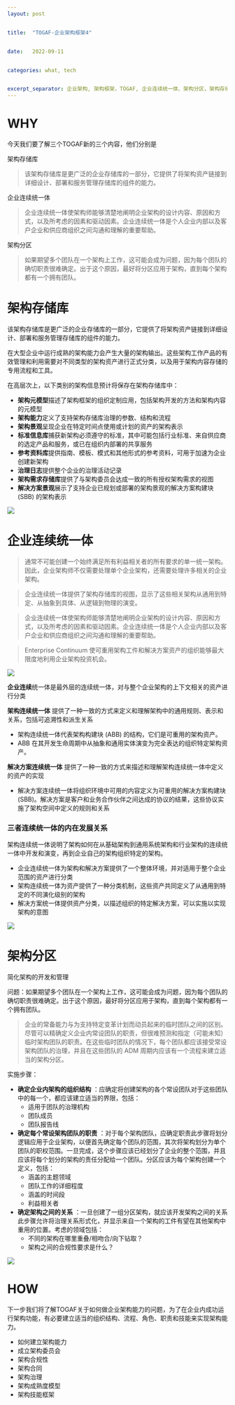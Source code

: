 ```yaml
---
layout: post


title:  "TOGAF-企业架构框架4"


date:   2022-09-11


categories: what, tech


excerpt_separator: 企业架构, 架构框架，TOGAF, 企业连续统一体、架构分区，架构存储库
---
```

# WHY

今天我们要了解三个TOGAF新的三个内容，他们分别是

架构存储库

> 该架构存储库是更广泛的企业存储库的一部分，它提供了将架构资产链接到详细设计、部署和服务管理存储库的组件的能力。

企业连续统一体

> 企业连续统一体使架构师能够清楚地阐明企业架构的设计内容、原因和方式，以及所考虑的因素和驱动因素。企业连续统一体是个人企业内部以及客户企业和供应商组织之间沟通和理解的重要帮助。

架构分区

> 如果期望多个团队在一个架构上工作，这可能会成为问题，因为每个团队的确切职责很难确定。出于这个原因，最好将分区应用于架构，直到每个架构都有一个拥有团队。


# 架构存储库

该架构存储库是更广泛的企业存储库的一部分，它提供了将架构资产链接到详细设计、部署和服务管理存储库的组件的能力。

在大型企业中运行成熟的架构能力会产生大量的架构输出。这些架构工作产品的有效管理和利用需要对不同类型的架构资产进行正式分类，以及用于架构内容存储的专用流程和工具。

在高层次上，以下类别的架构信息预计将保存在架构存储库中：

* **架构元模型**描述了架构框架的组织定制应用，包括架构开发的方法和架构内容的元模型
* **架构能力**定义了支持架构存储库治理的参数、结构和流程
* **架构景观**呈现企业在特定时间点使用或计划的资产的架构表示
* **标准信息库**捕获新架构必须遵守的标准，其中可能包括行业标准、来自供应商的选定产品和服务，或已在组织内部署的共享服务
* **参考资料库**提供指南、模板、模式和其他形式的参考资料，可用于加速为企业创建新架构
* **治理日志**提供整个企业的治理活动记录
* **架构需求存储库**提供了与架构委员会达成一致的所有授权架构需求的视图
* **解决方案景观**展示了支持企业已规划或部署的架构景观的解决方案构建块 (SBB) 的架构表示

![](https://pubs.opengroup.org/architecture/togaf9-doc/m/Figures/41_archrepos.png)

# 企业连续统一体

> 通常不可能创建一个始终满足所有利益相关者的所有要求的单一统一架构。因此，企业架构师不仅需要处理单个企业架构，还需要处理许多相关的企业架构。

> 企业连续统一体提供了架构存储库的视图，显示了这些相关架构从通用到特定、从抽象到具体、从逻辑到物理的演变。

> 企业连续统一体使架构师能够清楚地阐明企业架构的设计内容、原因和方式，以及所考虑的因素和驱动因素。企业连续统一体是个人企业内部以及客户企业和供应商组织之间沟通和理解的重要帮助。

> Enterprise Continuum 使可重用架构工件和解决方案资产的组织能够最大限度地利用企业架构投资机会。

![](https://pubs.opengroup.org/architecture/togaf9-doc/m/Figures/39_entcon_oview.png)

**企业连续**统一体是最外层的连续统一体，对与整个企业架构的上下文相关的资产进行分类

**架构连续统一体** 提供了一种一致的方式来定义和理解架构中的通用规则、表示和关系，包括可追溯性和派生关系

* 架构连续统一体代表架构构建块 (ABB) 的结构，它们是可重用的架构资产。
* ABB 在其开发生命周期中从抽象和通用实体演变为完全表达的组织特定架构资产。

**解决方案连续统一体** 提供了一种一致的方式来描述和理解架构连续统一体中定义的资产的实现

* 解决方案连续统一体将组织环境中可用的内容定义为可重用的解决方案构建块 (SBB)。解决方案是客户和业务合作伙伴之间达成的协议的结果，这些协议实施了架构空间中定义的规则和关系

### 三者连续统一体的内在发展关系

架构连续统一体说明了架构如何在从基础架构到通用系统架构和行业架构的连续统一体中开发和演变，再到企业自己的架构组织特定的架构。

* 企业连续统一体为架构和解决方案提供了一个整体环境，并对适用于整个企业范围的资产进行分类
* 架构连续统一体为资产提供了一种分类机制，这些资产共同定义了从通用到特定的不同演化级别的架构
* 解决方案统一体提供资产分类，以描述组织的特定解决方案，可以实施以实现架构的意图

![](https://pubs.opengroup.org/architecture/togaf9-doc/m/Figures/39_entcon.png)

# 架构分区

简化架构的开发和管理

问题：如果期望多个团队在一个架构上工作，这可能会成为问题，因为每个团队的确切职责很难确定。出于这个原因，最好将分区应用于架构，直到每个架构都有一个拥有团队。

> 企业的常备能力与为支持特定变革计划而动员起来的临时团队之间的区别。尽管可以精确定义企业内常设团队的职责，但很难预测和指定（可能未知）临时架构团队的职责。在这些临时团队的情况下，每个团队都应该接受常设架构团队的治理，并且在这些团队的 ADM 周期内应该有一个流程来建立适当的架构分区。

实施步骤：

* **确定企业内架构的组织结构** ：应确定将创建架构的各个常设团队对于这些团队中的每一个，都应该建立适当的界限，包括：
  * 适用于团队的治理机构
  * 团队成员
  * 团队报告线
* **确定每个常设架构团队的职责** ：对于每个架构团队，应确定职责此步骤将划分逻辑应用于企业架构，以便首先确定每个团队的范围，其次将架构划分为单个团队的职权范围。一旦完成，这个步骤应该已经划分了企业的整个范围，并且应该将每个划分的架构的责任分配给一个团队。分区应该为每个架构创建一个定义，包括：
  * 涵盖的主题领域
  * 团队工作的详细程度
  * 涵盖的时间段
  * 利益相关者
* **确定架构之间的关系** ：一旦创建了一组分区架构，就应该开发架构之间的关系此步骤允许将治理关系形式化，并显示来自一个架构的工件有望在其他架构中重用的位置。考虑的领域包括：
  * 不同的架构在哪里重叠/相吻合/向下钻取？
  * 架构之间的合规性要求是什么？

![](https://pubs.opengroup.org/architecture/togaf9-doc/m/Figures/40_partitioning5.png)


# HOW

下一步我们将了解TOGAF关于如何做企业架构能力的问题，为了在企业内成功运行架构功能，有必要建立适当的组织结构、流程、角色、职责和技能来实现架构能力。

* 如何建立架构能力
* 成立架构委员会
* 架构合规性
* 架构合同
* 架构治理
* 架构成熟度模型
* 架构技能框架
